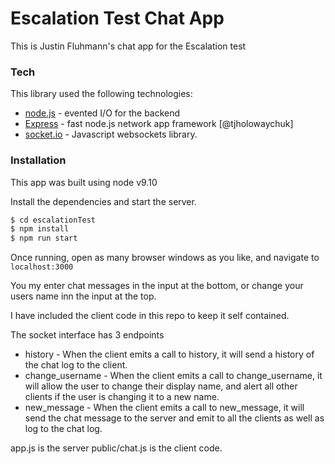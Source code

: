 # Escalation Test Chat App

This is Justin Fluhmann's chat app for the Escalation test

### Tech

This library used the following technologies:

* [node.js](http://www.nodejs.org) - evented I/O for the backend
* [Express](http://www.expressjs.com) - fast node.js network app framework [@tjholowaychuk]
* [socket.io](http://www.socket.io) - Javascript websockets library.

### Installation

This app was built using node v9.10

Install the dependencies and start the server.

```sh
$ cd escalationTest
$ npm install
$ npm run start
```
Once running, open as many browser windows as you like, and navigate to `localhost:3000`

You my enter chat messages in the input at the bottom, or change your users name inn the input at the top.

I have included the client code in this repo to keep it self contained.

The socket interface has 3 endpoints
 * history - When the client emits a call to history, it will send a history of the chat log to the client.
 * change_username - When the client emits a call to change_username, it will allow the user to change their display
 name, and alert all other clients if the user is changing it to a new name.
 * new_message - When the client emits a call to new_message, it will send the chat message to the server and emit to all
 the clients as well as log to the chat log.

app.js is the server
public/chat.js is the client code.
